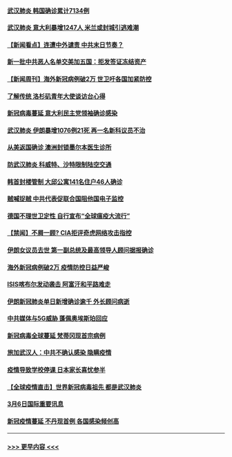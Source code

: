 #### [武汉肺炎 韩国确诊累计7134例](../pages/prog202/a102794726.md?t=03081203) 
#### [武汉肺炎 意大利暴增1247人 米兰或封城引逃难潮](../pages/prog202/a102794689.md?t=03081203) 
#### [【新闻看点】连遭中外谴责 中共末日节奏？](../pages/prog202/a102794677.md?t=03081203) 
#### [新一批中共恶人名单交美加五国：拒发签证冻结资产](../pages/prog202/a102794665.md?t=03081203) 
#### [【新闻周刊】海外新冠病例破2万 世卫吁各国加紧防控](../pages/prog202/a102794613.md?t=03081203) 
#### [了解传统 洛杉矶青年大使谈访台心得](../pages/prog202/a102794378.md?t=03081203) 
#### [新冠病毒蔓延 意大利民主党领袖确诊感染](../pages/prog202/a102794368.md?t=03081203) 
#### [武汉肺炎 伊朗暴增1076例21死 再一名新科议员不治](../pages/prog202/a102794260.md?t=03081203) 
#### [从美返国确诊 澳洲封锁墨尔本医生诊所](../pages/prog202/a102794086.md?t=03081203) 
#### [防武汉肺炎 科威特、沙特限制陆空交通](../pages/prog202/a102793875.md?t=03081203) 
#### [韩首封楼管制 大邱公寓141名住户46人确诊](../pages/prog202/a102793841.md?t=03081203) 
#### [贼喊捉贼  中共代表促联合国阻他国电子监控](../pages/prog202/a102793638.md?t=03081203) 
#### [德国不理世卫定性 自行宣布“全球瘟疫大流行”](../pages/prog202/a102793673.md?t=03081203) 
#### [【禁闻】不屑一顾? CIA拒评奇虎网络攻击指控](../pages/prog202/a102793736.md?t=03081203) 
#### [伊朗女议员去世 第一副总统及最高领导人顾问据报确诊](../pages/prog202/a102793591.md?t=03081203) 
#### [海外新冠病例破2万 疫情防控日益严峻](../pages/prog202/a102793661.md?t=03081203) 
#### [ISIS喀布尔发动袭击 阿富汗和平路难走](../pages/prog202/a102793659.md?t=03081203) 
#### [伊朗新冠肺炎单日新增确诊逾千 外长顾问病逝](../pages/prog202/a102793574.md?t=03081203) 
#### [中共媒体与5G威胁 蓬佩奥埃斯珀回应](../pages/prog202/a102793514.md?t=03081203) 
#### [新冠病毒全球蔓延 梵蒂冈现首宗病例](../pages/prog202/a102793500.md?t=03081203) 
#### [旅加武汉人：中共不确认感染 隐瞒疫情](../pages/prog202/a102793446.md?t=03081203) 
#### [疫情导致学校停课 日本家长喜忧参半](../pages/prog202/a102793448.md?t=03081203) 
#### [【全球疫情直击】世界新冠病毒祖先 都是武汉肺炎](../pages/prog202/a102793272.md?t=03081203) 
#### [3月6日国际重要讯息](../pages/prog202/a102793252.md?t=03081203) 
#### [新冠疫情蔓延 不丹现首例 各国感染频创高](../pages/prog202/a102793120.md?t=03081203) 

----
#### [ >>> 更早内容 <<< ](../indexes/prog202-earlier.md)

